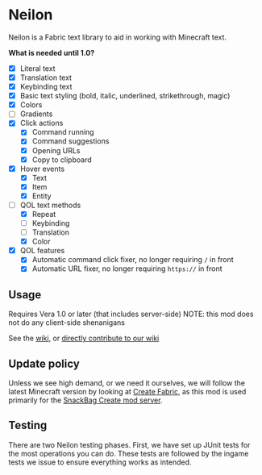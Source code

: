 # Neilon

Neilon is a Fabric text library to aid in working with Minecraft text.

**What is needed until 1.0?**

- [X] Literal text
- [X] Translation text
- [X] Keybinding text
- [X] Basic text styling (bold, italic, underlined, strikethrough, magic)
- [X] Colors
- [ ] Gradients
- [X] Click actions
    - [X] Command running
    - [X] Command suggestions
    - [X] Opening URLs
    - [X] Copy to clipboard
- [X] Hover events
    - [X] Text
    - [X] Item
    - [X] Entity
- [ ] QOL text methods
  - [X] Repeat
  - [ ] Keybinding
  - [ ] Translation
  - [X] Color
- [X] QOL features
  - [X] Automatic command click fixer, no longer requiring `/` in front
  - [X] Automatic URL fixer, no longer requiring `https://` in front

## Usage

Requires Vera 1.0 or later (that includes server-side) NOTE: this mod does not do any client-side shenanigans

See the [wiki](https://wiki.snackbag.net/w/neilon),
or [directly contribute to our wiki](https://github.com/snackbag/wiki)

## Update policy

Unless we see high demand, or we need it ourselves, we will follow the latest Minecraft version by looking
at [Create Fabric](https://modrinth.com/mod/create-fabric), as this mod is used primarily for
the [SnackBag Create mod server](https://snackbag.net/).

## Testing

There are two Neilon testing phases. First, we have set up JUnit tests for the most operations you can do. These tests
are followed by the ingame tests we issue to ensure everything works as intended.